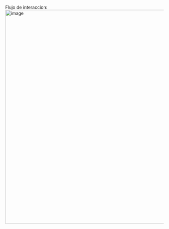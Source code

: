 Flujo de interaccion:
<img width="988" height="680" alt="image" src="https://github.com/user-attachments/assets/ece450a1-01f8-4124-a4e4-83294884f3c2" />
